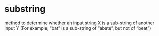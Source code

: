 # substring
method to determine whether an input string X is a sub-string of another input Y (For example, “bat” is a sub-string of “abate”, but not of “beat”)
